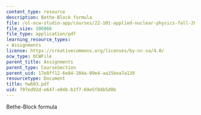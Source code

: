 ```yaml
---
content_type: resource
description: Bethe-Block formula
file: /ol-ocw-studio-app/courses/22-101-applied-nuclear-physics-fall-2003/707ed92de647e04bb1f769e5f84b5d0b_hw603.pdf
file_size: 106066
file_type: application/pdf
learning_resource_types:
- Assignments
license: https://creativecommons.org/licenses/by-nc-sa/4.0/
ocw_type: OCWFile
parent_title: Assignments
parent_type: CourseSection
parent_uid: 17e8ff12-6e84-284a-09e4-aa15bea7a139
resourcetype: Document
title: hw603.pdf
uid: 707ed92d-e647-e04b-b1f7-69e5f84b5d0b
---
```

Bethe-Block formula